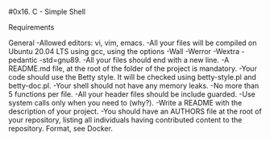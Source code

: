 #0x16. C - Simple Shell

Requirements

General
-Allowed editors: vi, vim, emacs.
-All your files will be compiled on Ubuntu 20.04 LTS using gcc, using the options -Wall -Werror -Wextra -pedantic -std=gnu89.
-All your files should end with a new line.
-A README.md file, at the root of the folder of the project is mandatory.
-Your code should use the Betty style. It will be checked using betty-style.pl and betty-doc.pl.
-Your shell should not have any memory leaks.
-No more than 5 functions per file.
-All your header files should be include guarded.
-Use system calls only when you need to (why?).
-Write a README with the description of your project.
-You should have an AUTHORS file at the root of your repository, listing all individuals having contributed content to the repository. Format, see Docker.
